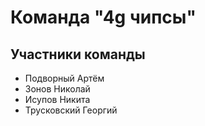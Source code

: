 # Команда "4g чипсы"
## Участники команды
* Подворный Артём
* Зонов Николай
* Исупов Никита
* Трусковский Георгий
